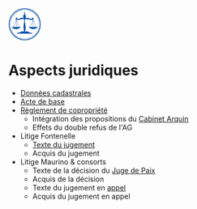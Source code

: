 <link rel="stylesheet" href="normal3.css" type="text/css" />

![](icon_justice.png)

# Aspects juridiques

* [Données cadastrales](cadastre.md) 
* [Acte de base](acte_base.md) 
* [Règlement de copropriété](reglement_copropriete.md)
    * Intégration des propositions du [Cabinet Arquin](Statuts_Conformes_2017.pdf)
    * Effets du double refus de l'AG
* Litige Fontenelle
    * [Texte du jugement](TPI_Fontenelle_20160509.pdf)
    * Acquis du jugement
* Litige Maurino & consorts
    * Texte de la décision du [Juge de Paix](JP_Bxl_20160527.pdf)
    * Acquis de la décision
    * Texte du jugement en [appel](20180123_Appel.pdf)
    * Acquis du jugement en appel

